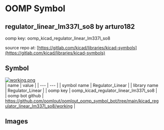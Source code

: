 # OOMP Symbol  
## regulator_linear_lm337l_so8  by arturo182  
  
oomp key: oomp_kicad_regulator_linear_lm337l_so8  
  
source repo at: [https://gitlab.com/kicad/libraries/kicad-symbols](https://gitlab.com/kicad/libraries/kicad-symbols)  
## Symbol  
  
[![working.png](working_600.png)](working.png)  
| name | value | 
| --- | --- | 
| symbol name | Regulator_Linear | 
| library name | Regulator_Linear | 
| oomp key | oomp_kicad_regulator_linear_lm337l_so8 | 
| oomp bot github | https://github.com/oomlout/oomlout_oomp_symbol_bot/tree/main/kicad_regulator_linear_lm337l_so8/working | 
## Images  
